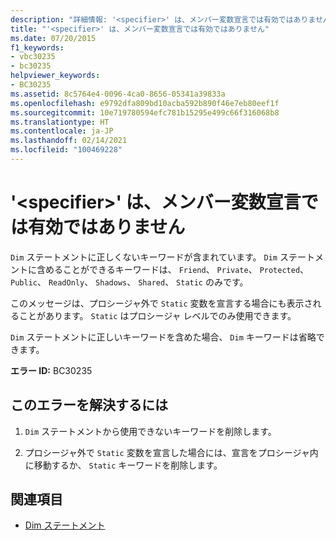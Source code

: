 ```yaml
---
description: "詳細情報: '<specifier>' は、メンバー変数宣言では有効ではありません"
title: "'<specifier>' は、メンバー変数宣言では有効ではありません"
ms.date: 07/20/2015
f1_keywords:
- vbc30235
- bc30235
helpviewer_keywords:
- BC30235
ms.assetid: 8c5764e4-0096-4ca0-8656-05341a39833a
ms.openlocfilehash: e9792dfa809bd10acba592b890f46e7eb80eef1f
ms.sourcegitcommit: 10e719780594efc781b15295e499c66f316068b8
ms.translationtype: HT
ms.contentlocale: ja-JP
ms.lasthandoff: 02/14/2021
ms.locfileid: "100469228"
---
```

# <a name="specifier-is-not-valid-on-a-member-variable-declaration"></a>'\<specifier>' は、メンバー変数宣言では有効ではありません

`Dim` ステートメントに正しくないキーワードが含まれています。 `Dim` ステートメントに含めることができるキーワードは、 `Friend`、 `Private`、 `Protected`、 `Public`、 `ReadOnly`、 `Shadows`、 `Shared`、 `Static` のみです。  
  
 このメッセージは、プロシージャ外で `Static` 変数を宣言する場合にも表示されることがあります。 `Static` はプロシージャ レベルでのみ使用できます。  
  
 `Dim` ステートメントに正しいキーワードを含めた場合、 `Dim` キーワードは省略できます。  
  
 **エラー ID:** BC30235  
  
## <a name="to-correct-this-error"></a>このエラーを解決するには  
  
1. `Dim` ステートメントから使用できないキーワードを削除します。  
  
2. プロシージャ外で `Static` 変数を宣言した場合には、宣言をプロシージャ内に移動するか、 `Static` キーワードを削除します。  
  
## <a name="see-also"></a>関連項目

- [Dim ステートメント](../language-reference/statements/dim-statement.md)
